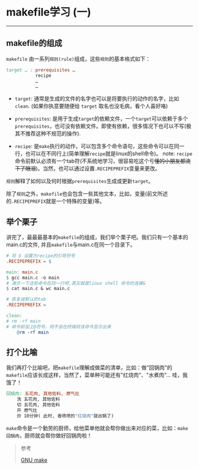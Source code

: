 # makefile学习 (一)

---

## makefile的组成

`makefile` 由一系列`规则(rule)`组成，这些`规则`的基本格式如下：
```makefile
target … : prerequisites …
           recipe
           …
           …
```
+ `target`: 通常是生成的文件的名字也可以是将要执行的动作的名字，比如`clean`. (如果你执意要随便给 `target` 取名也没毛病，看个人喜好咯)

+ `prerequisites`: 是用于生成`target`的依赖文件，一个`target`可以依赖于多个`prerequisites`，也可没有依赖文件。即使有依赖，很多情况下也可以不写(极其不推荐这种不规范的操作).

+ `recipe`: 是`make`执行的动作，可以包含多个命令语句，这些命令可以在同一行，也可以在不同行上(简单理解`recipe`就是linux的shell命令)。 note: `recipe`命令前默认必须有一个tab符(不系统地学习，很容易吃这个亏~~懂的小朋友都流下了眼泪~~)。当然，也可以通过设置`.RECIPEPREFIX`变量来更改。

`规则`解释了如何以及何时根据`prerequisites`生成或更新`target`。


除了`规则`之外，`makefile`也会包含一些其他文本，比如，变量(前文所述的`.RECIPEPREFIX`就是一个特殊的变量)等。


## 举个栗子

讲完了，最最最基本的`makefile`的组成，我们举个栗子吧。我们只有一个基本的main.c的文件, 并且`makefile`与main.c在同一个目录下。
```makefile
# 将 $ 设置为recipe的引导符号
.RECIPEPREFIX = $

main: main.c
$ gcc main.c -o main
# 演示一下这些命令在同一行吧,其实就是linux shell 命令的连接&
$ cat main.c & wc main.c

# 恢复成默认的tab
.RECIPEPREFIX =

clean:
# rm -rf main
# 命令前加上@符号，则不会在终端将该命令显示出来
	@rm -rf main

```

## 打个比喻

我们再打个比喻吧，把`makefile`理解成做菜的清单，比如：做"回锅肉"的`makefile`应该长成这样，当然了，菜单种可能还有"红烧肉"、"水煮肉"... 哇，我饿了！
```makefile
回锅肉: 五花肉, 其他佐料, 燃气灶
    洗 五花肉, 其他佐料
    切 五花肉, 其他佐料
    开 燃气灶
    炒 10分钟( 此时, 香喷喷的"红烧肉"就出锅了)
```
`make`命令是一个勤劳的厨师，给他菜单他就会帮你做出来对应的菜，比如：`make 回锅肉`，厨师就会帮你做好回锅肉啦！

> 参考
>
> [GNU make](https://www.gnu.org/software/make/manual/make.html)
